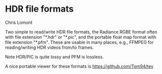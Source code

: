 # HDR file formats

Chris Lomont

Two simple to read/write HDR file formats, the Radiance RGBE format often with  file extension "\*.hdr" or "\*.pic", and the portable float map format with file extension "\*.pfm". These are usable in many places, e.g., FFMPEG for reading/writing HDR videos from/to frames.

Note HDR/PIC is quite lossy  and PFM is lossless.

A nice portable viewer for these formats is https://github.com/Tom94/tev 

